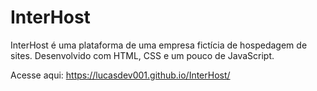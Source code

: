 # InterHost
InterHost é uma plataforma de uma empresa fictícia de hospedagem de sites. Desenvolvido com HTML, CSS e um pouco de JavaScript.

Acesse aqui: https://lucasdev001.github.io/InterHost/
